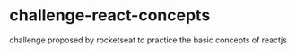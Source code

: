 # challenge-react-concepts
challenge proposed by rocketseat to practice the basic concepts of reactjs
